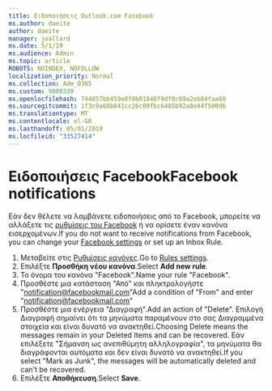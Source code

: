 ```yaml
---
title: Ειδοποιήσεις Outlook.com Facebook
ms.author: daeite
author: daeite
manager: joallard
ms.date: 5/1/19
ms.audience: Admin
ms.topic: article
ROBOTS: NOINDEX, NOFOLLOW
localization_priority: Normal
ms.collection: Adm_O365
ms.custom: 9000339
ms.openlocfilehash: 744857bb459e8f0b01848f9df0c89a2eb84faa88
ms.sourcegitcommit: 1f3c9a60b041cc26c09fbc6485b92a8e44f500d6
ms.translationtype: MT
ms.contentlocale: el-GR
ms.lasthandoff: 05/01/2019
ms.locfileid: "33527414"
---
```

# <a name="facebook-notifications"></a><span data-ttu-id="d1aef-102">Ειδοποιήσεις Facebook</span><span class="sxs-lookup"><span data-stu-id="d1aef-102">Facebook notifications</span></span>

<span data-ttu-id="d1aef-103">Εάν δεν θέλετε να λαμβάνετε ειδοποιήσεις από το Facebook, μπορείτε να αλλάξετε τις [ρυθμίσεις του Facebook](https://www.facebook.com/settings?tab=notifications) ή να ορίσετε έναν κανόνα εισερχομένων.</span><span class="sxs-lookup"><span data-stu-id="d1aef-103">If you do not want to receive notifications from Facebook, you can change your [Facebook settings](https://www.facebook.com/settings?tab=notifications) or set up an Inbox Rule.</span></span>

1. <span data-ttu-id="d1aef-104">Μεταβείτε στις [Ρυθμίσεις κανόνες](https://outlook.live.com/mail/options/mail/rules/inboxRules).</span><span class="sxs-lookup"><span data-stu-id="d1aef-104">Go to [Rules settings](https://outlook.live.com/mail/options/mail/rules/inboxRules).</span></span>
1. <span data-ttu-id="d1aef-105">Επιλέξτε **Προσθήκη νέου κανόνα**.</span><span class="sxs-lookup"><span data-stu-id="d1aef-105">Select **Add new rule**.</span></span>
1. <span data-ttu-id="d1aef-106">Το όνομα του κανόνα "Facebook".</span><span class="sxs-lookup"><span data-stu-id="d1aef-106">Name your rule "Facebook".</span></span>
1. <span data-ttu-id="d1aef-107">Προσθέστε μια κατάσταση "Από" και πληκτρολογήστε "notification@facebookmail.com"</span><span class="sxs-lookup"><span data-stu-id="d1aef-107">Add a condition of "From" and enter "notification@facebookmail.com"</span></span>
1. <span data-ttu-id="d1aef-108">Προσθέστε μια ενέργεια "Διαγραφή".</span><span class="sxs-lookup"><span data-stu-id="d1aef-108">Add an action of "Delete".</span></span> <span data-ttu-id="d1aef-109">Επιλογή Διαγραφή σημαίνει ότι τα μηνύματα παραμένουν στο σας Διαγραμμένα στοιχεία και είναι δυνατό να ανακτηθεί.</span><span class="sxs-lookup"><span data-stu-id="d1aef-109">Choosing Delete means the messages remain in your Deleted Items and can be recovered.</span></span> <span data-ttu-id="d1aef-110">Εάν επιλέξετε "Σήμανση ως ανεπιθύμητη αλληλογραφία", τα μηνύματα θα διαγράφονται αυτόματα και δεν είναι δυνατό να ανακτηθεί.</span><span class="sxs-lookup"><span data-stu-id="d1aef-110">If you select "Mark as Junk", the messages will be automatically deleted and can't be recovered.</span></span>
1. <span data-ttu-id="d1aef-111">Επιλέξτε **Αποθήκευση**.</span><span class="sxs-lookup"><span data-stu-id="d1aef-111">Select **Save**.</span></span>